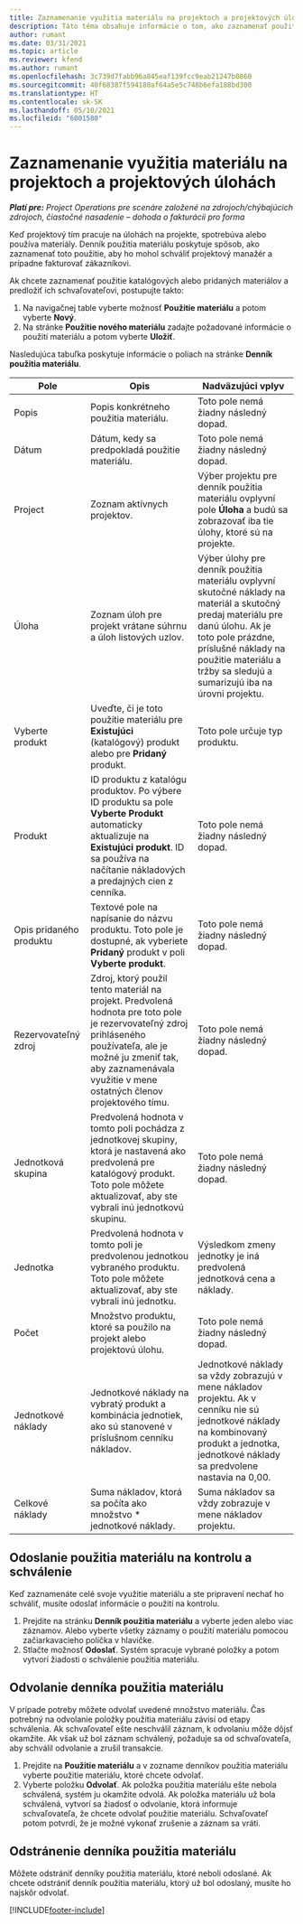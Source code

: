 ```yaml
---
title: Zaznamenanie využitia materiálu na projektoch a projektových úlohách
description: Táto téma obsahuje informácie o tom, ako zaznamenať použitie materiálu v projektoch a projektových úlohách.
author: rumant
ms.date: 03/31/2021
ms.topic: article
ms.reviewer: kfend
ms.author: rumant
ms.openlocfilehash: 3c739d7fabb96a845eaf139fcc9eab21247b0860
ms.sourcegitcommit: 40f68387f594180af64a5e5c748b6efa188bd300
ms.translationtype: HT
ms.contentlocale: sk-SK
ms.lasthandoff: 05/10/2021
ms.locfileid: "6001580"
---
```

# <a name="record-material-usage-on-projects-and-project-tasks"></a>Zaznamenanie využitia materiálu na projektoch a projektových úlohách

_**Platí pre:** Project Operations pre scenáre založené na zdrojoch/chýbajúcich zdrojoch, čiastočné nasadenie – dohoda o fakturácii pro forma_

Keď projektový tím pracuje na úlohách na projekte, spotrebúva alebo používa materiály. Denník použitia materiálu poskytuje spôsob, ako zaznamenať toto použitie, aby ho mohol schváliť projektový manažér a prípadne fakturovať zákazníkovi. 

Ak chcete zaznamenať použitie katalógových alebo pridaných materiálov a predložiť ich schvaľovateľovi, postupujte takto: 

1. Na navigačnej table vyberte možnosť **Použitie materiálu** a potom vyberte **Nový**.
2. Na stránke **Použitie nového materiálu** zadajte požadované informácie o použití materiálu a potom vyberte **Uložiť**.

Nasledujúca tabuľka poskytuje informácie o poliach na stránke **Denník použitia materiálu**. 

| **Pole** | **Opis** | **Nadväzujúci vplyv** |
| --- | --- | --- |
| Popis | Popis konkrétneho použitia materiálu. | Toto pole nemá žiadny následný dopad. |
| Dátum | Dátum, kedy sa predpokladá použitie materiálu. | Toto pole nemá žiadny následný dopad. |
| Project | Zoznam aktívnych projektov. | Výber projektu pre denník použitia materiálu ovplyvní pole **Úloha** a budú sa zobrazovať iba tie úlohy, ktoré sú na projekte. |
| Úloha | Zoznam úloh pre projekt vrátane súhrnu a úloh listových uzlov. | Výber úlohy pre denník použitia materiálu ovplyvní skutočné náklady na materiál a skutočný predaj materiálu pre danú úlohu. Ak je toto pole prázdne, príslušné náklady na použitie materiálu a tržby sa sledujú a sumarizujú iba na úrovni projektu. |
| Vyberte produkt | Uveďte, či je toto použitie materiálu pre **Existujúci** (katalógový) produkt alebo pre **Pridaný** produkt. | Toto pole určuje typ produktu. |
| Produkt | ID produktu z katalógu produktov. Po výbere ID produktu sa pole **Vyberte Produkt** automaticky aktualizuje na **Existujúci produkt**. ID sa používa na načítanie nákladových a predajných cien z cenníka. | Toto pole nemá žiadny následný dopad. |
| Opis pridaného produktu | Textové pole na napísanie do názvu produktu. Toto pole je dostupné, ak vyberiete **Pridaný** produkt v poli **Vyberte produkt**.| Toto pole nemá žiadny následný dopad. |
| Rezervovateľný zdroj| Zdroj, ktorý použil tento materiál na projekt. Predvolená hodnota pre toto pole je rezervovateľný zdroj prihláseného používateľa, ale je možné ju zmeniť tak, aby zaznamenávala využitie v mene ostatných členov projektového tímu. | Toto pole nemá žiadny následný dopad. |
| Jednotková skupina | Predvolená hodnota v tomto poli pochádza z jednotkovej skupiny, ktorá je nastavená ako predvolená pre katalógový produkt. Toto pole môžete aktualizovať, aby ste vybrali inú jednotkovú skupinu. | Toto pole nemá žiadny následný dopad. |
| Jednotka | Predvolená hodnota v tomto poli je predvolenou jednotkou vybraného produktu. Toto pole môžete aktualizovať, aby ste vybrali inú jednotku. | Výsledkom zmeny jednotky je iná predvolená jednotková cena a náklady. |
| Počet | Množstvo produktu, ktoré sa použilo na projekt alebo projektovú úlohu. | Toto pole nemá žiadny následný dopad. |
| Jednotkové náklady | Jednotkové náklady na vybratý produkt a kombinácia jednotiek, ako sú stanovené v príslušnom cenníku nákladov. | Jednotkové náklady sa vždy zobrazujú v mene nákladov projektu. Ak v cenníku nie sú jednotkové náklady na kombinovaný produkt a jednotka, jednotkové náklady sa predvolene nastavia na 0,00. |
| Celkové náklady | Suma nákladov, ktorá sa počíta ako množstvo \* jednotkové náklady.| Suma nákladov sa vždy zobrazuje v mene nákladov projektu. |


## <a name="submit-material-usage-for-review-and-approval"></a>Odoslanie použitia materiálu na kontrolu a schválenie 
Keď zaznamenáte celé svoje využitie materiálu a ste pripravení nechať ho schváliť, musíte odoslať informácie o použití na kontrolu.

1. Prejdite na stránku **Denník použitia materiálu** a vyberte jeden alebo viac záznamov. Alebo vyberte všetky záznamy o použití materiálu pomocou začiarkavacieho políčka v hlavičke.
2. Stlačte možnosť **Odoslať**. Systém spracuje vybrané položky a potom vytvorí žiadosti o schválenie použitia materiálu.

## <a name="recall-a-material-usage-log"></a>Odvolanie denníka použitia materiálu

V prípade potreby môžete odvolať uvedené množstvo materiálu. Čas potrebný na odvolanie položky použitia materiálu závisí od etapy schválenia.  Ak schvaľovateľ ešte neschválil záznam, k odvolaniu môže dôjsť okamžite. Ak však už bol záznam schválený, požaduje sa od schvaľovateľa, aby schválil odvolanie a zrušil transakcie.

1. Prejdite na **Použitie materiálu** a v zozname denníkov použitia materiálu vyberte použitie materiálu, ktoré chcete odvolať.
2. Vyberte položku **Odvolať**. Ak položka použitia materiálu ešte nebola schválená, systém ju okamžite odvolá. Ak položka materiálu už bola schválená, vytvorí sa žiadosť o odvolanie, ktorá informuje schvaľovateľa, že chcete odvolať použitie materiálu. Schvaľovateľ potom potvrdí, že je možné vykonať zrušenie a záznam sa vráti.

## <a name="delete-a-material-usage-log"></a>Odstránenie denníka použitia materiálu

Môžete odstrániť denníky použitia materiálu, ktoré neboli odoslané. Ak chcete odstrániť denník použitia materiálu, ktorý už bol odoslaný, musíte ho najskôr odvolať.



[!INCLUDE[footer-include](../includes/footer-banner.md)]
